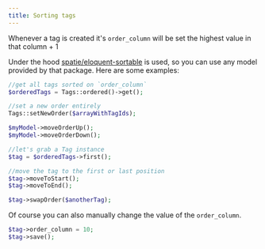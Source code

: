 ```yaml
---
title: Sorting tags
---
```


Whenever a tag is created it's `order_column` will be set the highest value in that column + 1

Under the hood [spatie/eloquent-sortable](https://github.com/spatie/eloquent-sortable) is used, so you can use any model provided by that package. Here are some examples:

```php
//get all tags sorted on `order_column`
$orderedTags = Tags::ordered()->get(); 

//set a new order entirely
Tags::setNewOrder($arrayWithTagIds);

$myModel->moveOrderUp();
$myModel->moveOrderDown();

//let's grab a Tag instance
$tag = $orderedTags->first();

//move the tag to the first or last position
$tag->moveToStart();
$tag->moveToEnd();

$tag->swapOrder($anotherTag);
```

Of course you can also manually change the value of the `order_column`.

```php
$tag->order_column = 10;
$tag->save();
```
